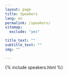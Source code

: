 ```yaml
---
layout: page
title: Speakers
lang: en
permalink: /speakers/
sitemap:
  exclude: "yes"

title_text: ""
subtitle_text: ""
img: ""

---
```


<div class="container-fluid">
	{% include speakers.html %}
</div>